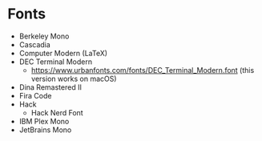 # Fonts

- Berkeley Mono
- Cascadia
- Computer Modern (LaTeX)
- DEC Terminal Modern
  - <https://www.urbanfonts.com/fonts/DEC_Terminal_Modern.font> (this version works on macOS)
- Dina Remastered II
- Fira Code
- Hack
  - Hack Nerd Font
- IBM Plex Mono
- JetBrains Mono
